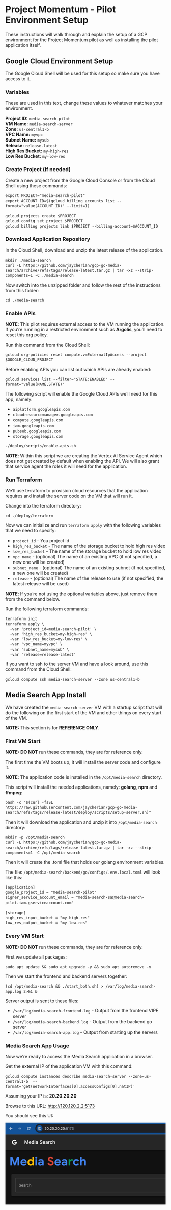 # Project Momentum \- Pilot Environment Setup

These instructions will walk through and explain the setup of a GCP environment for the Project Momentum pilot as well as installing the pilot application itself.

## Google Cloud Environment Setup

The Google Cloud Shell will be used for this setup so make sure you have access to it.

### Variables 

These are used in this text, change these values to whatever matches your environment.

**Project ID:** `media-search-pilot`  
**VM Name:** `media-search-server`  
**Zone:** `us-central1-b`  
**VPC Name:** `myvpc`  
**Subnet Name:** `mysub`  
**Release:** `release-latest`   
**High Res Bucket:** `my-high-res`   
**Low Res Bucket:** `my-low-res`

### Create Project (if needed)

Create a new project from the Google Cloud Console or from the Cloud Shell using these commands:

```
export PROJECT="media-search-pilot"
export ACCOUNT_ID=$(gcloud billing accounts list --format="value(ACCOUNT_ID)" --limit=1)

gcloud projects create $PROJECT
gcloud config set project $PROJECT
gcloud billing projects link $PROJECT --billing-account=$ACCOUNT_ID
```

### Download Application Repository

In the Cloud Shell, download and unzip the latest release of the application. 

```
mkdir ./media-search
curl -L https://github.com/jaycherian/gcp-go-media-search/archive/refs/tags/release-latest.tar.gz | tar -xz --strip-components=1 -C ./media-search
```

Now switch into the unzipped folder and follow the rest of the instructions from this folder:

```
cd ./media-search
```

### Enable APIs

**NOTE**: This pilot requires external access to the VM running the application. If you’re running in a restricted environment such as **Argolis**, you’ll need to reset this org policy.

Run this command from the Cloud Shell:

```
gcloud org-policies reset compute.vmExternalIpAccess --project $GOOGLE_CLOUD_PROJECT
```

Before enabling APIs you can list out which APIs are already enabled:

```
gcloud services list --filter="STATE:ENABLED" --format="value(NAME,STATE)"
```

The following script will enable the Google Cloud APIs we’ll need for this app, namely:

- `aiplatform.googleapis.com`  
- `cloudresourcemanager.googleapis.com`  
- `compute.googleapis.com`  
- `iam.googleapis.com`  
- `pubsub.googleapis.com`  
- `storage.googleapis.com`

```
./deploy/scripts/enable-apis.sh
```

**NOTE**: Within this script we are creating the Vertex AI Service Agent which does not get created by default when enabling the API. We will also grant that service agent the roles it will need for the application.

### Run Terraform

We’ll use terraform to provision cloud resources that the application requires and install the server code on the VM that will run it.

Change into the terraform directory:

```
cd ./deploy/terraform
```

Now we can initialize and run `terraform apply` with the following variables that we need to specify:

- `project_id` \- You project id  
- `high_res_bucket` \- The name of the storage bucket to hold high res video  
- `low_res_bucket` \- The name of the storage bucket to hold low res video  
- `vpc_name` \- (optional) The name of an existing VPC (if not specified, a new one will be created)  
- `subnet_name` \- (optional) The name of an existing subnet (if not specified, a new one will be created)  
- `release` \- (optional) The name of the release to use (if not specified, the latest release will be used)

**NOTE**: If you’re not using the optional variables above, just remove them from the command below.

Run the following terraform commands:

```
terraform init
terraform apply \
  -var 'project_id=media-search-pilot' \
  -var 'high_res_bucket=my-high-res' \
  -var 'low_res_bucket=my-low-res' \
  -var 'vpc_name=myvpc' \
  -var 'subnet_name=mysub' \
  -var 'release=release-latest'
```

If you want to ssh to the server VM and have a look around, use this command from the Cloud Shell:

```
gcloud compute ssh media-search-server --zone us-central1-b
```

## Media Search App Install

We have created the `media-search-server` VM with a startup script that will do the following on the first start of the VM and other things on every start of the VM.

**NOTE:** This section is for **REFERENCE ONLY**.

### First VM Start

**NOTE:** **DO NOT** run these commands, they are for reference only.

The first time the VM boots up, it will install the server code and configure it.

**NOTE**: The application code is installed in the `/opt/media-search` directory.

This script will install the needed applications, namely: **golang**, **npm** and **ffmpeg**:

```
bash -c "$(curl -fsSL https://raw.githubusercontent.com/jaycherian/gcp-go-media-search/refs/tags/release-latest/deploy/scripts/setup-server.sh)"
```

Then it will download the application and unzip it into `/opt/media-search` directory:

```
mkdir -p /opt/media-search
curl -L https://github.com/jaycherian/gcp-go-media-search/archive/refs/tags/release-latest.tar.gz | tar -xz --strip-components=1 -C /opt/media-search

```

Then it will create the .toml file that holds our golang environment variables. 

The file: `/opt/media-search/backend/go/configs/.env.local.toml` will look like this: 

```
[application]
google_project_id = "media-search-pilot"
signer_service_account_email = "media-search-sa@media-search-pilot.iam.gserviceaccount.com"

[storage]
high_res_input_bucket = "my-high-res"
low_res_output_bucket = "my-low-res"
```

### Every VM Start

**NOTE:** **DO NOT** run these commands, they are for reference only.

First we update all packages:

```
sudo apt update && sudo apt upgrade -y && sudo apt autoremove -y
```

Then we start the frontend and backend servers together:

```
(cd /opt/media-search && ./start_both.sh) > /var/log/media-search-app.log 2>&1 &
```

Server output is sent to these files:

- `/var/log/media-search-frontend.log` \- Output from the frontend VIPE server  
- `/var/log/media-search-backend.log` \- Output from the backend go server  
- `/var/log/media-search-app.log` \- Output from starting up the servers

### Media Search App Usage

Now we’re ready to access the Media Search application in a browser.

Get the external IP of the application VM with this command:

```
gcloud compute instances describe media-search-server --zone=us-central1-b  --format='get(networkInterfaces[0].accessConfigs[0].natIP)'
```

Assuming your IP is: **20.20.20.20**

Browse to this URL: <http://120.120.2.2:5173>

You should see this UI:

![Media Search UI](./images/media-search-ui.png)

